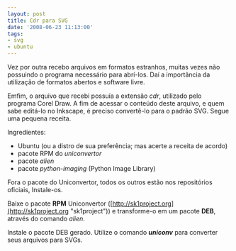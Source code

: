 ```yaml
---
layout: post
title: Cdr para SVG
date: '2008-06-23 11:13:00'
tags:
- svg
- ubuntu
---
```



Vez por outra recebo arquivos em formatos estranhos, muitas vezes não possuindo o programa necessário para abrí-los. Daí a importância da utilização de formatos abertos e software livre.

Emfim, o arquivo que recebi possuía a extensão *cdr*, utilizado pelo programa Corel Draw. A fim de acessar o conteúdo deste arquivo, e quem sabe editá-lo no Inkscape, é preciso convertê-lo para o padrão SVG. Segue uma pequena receita.

Ingredientes:

- Ubuntu (ou a distro de sua preferência; mas acerte a receita de acordo)
- pacote RPM do *uniconvertor*
- pacote *alien*
- pacote *python-imaging* (Python Image Library)

Fora o pacote do Uniconvertor, todos os outros estão nos repositórios oficiais, Instale-os.

Baixe o pacote **RPM** Uniconvertor ([http://sk1project.org](http://sk1project.org "sk1project")) e transforme-o em um pacote **DEB**, através do comando *alien*.

Instale o pacote DEB gerado. Utilize o comando ***uniconv*** para converter seus arquivos para SVGs.


